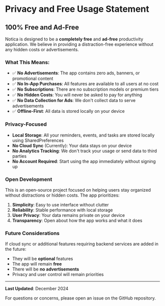 # Privacy and Free Usage Statement

## 100% Free and Ad-Free

Notica is designed to be a **completely free** and **ad-free** productivity application. We believe in providing a distraction-free experience without any hidden costs or advertisements.

### What This Means:

- ✅ **No Advertisements**: The app contains zero ads, banners, or promotional content
- ✅ **No In-App Purchases**: All features are available to all users at no cost
- ✅ **No Subscriptions**: There are no subscription models or premium tiers
- ✅ **No Hidden Costs**: You will never be asked to pay for anything
- ✅ **No Data Collection for Ads**: We don't collect data to serve advertisements
- ✅ **Offline-First**: All data is stored locally on your device

### Privacy-Focused

- **Local Storage**: All your reminders, events, and tasks are stored locally using SharedPreferences
- **No Cloud Sync** (Currently): Your data stays on your device
- **No Analytics Tracking**: We don't track your usage or send data to third parties
- **No Account Required**: Start using the app immediately without signing up

### Open Development

This is an open-source project focused on helping users stay organized without distractions or hidden costs. The app prioritizes:

1. **Simplicity**: Easy to use interface without clutter
2. **Reliability**: Stable performance with local storage
3. **User Privacy**: Your data remains private on your device
4. **Transparency**: Open about how the app works and what it does

### Future Considerations

If cloud sync or additional features requiring backend services are added in the future:

- They will be **optional** features
- The app will remain **free**
- There will be **no advertisements**
- Privacy and user control will remain priorities

---

**Last Updated**: December 2024

For questions or concerns, please open an issue on the GitHub repository.
